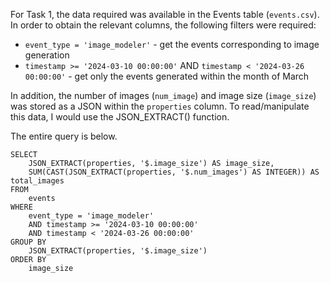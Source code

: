 For Task 1, the data required was available in the Events table (`events.csv`). In order to obtain the relevant columns, the following filters were required:
- `event_type = 'image_modeler'` - get the events corresponding to image generation
-  `timestamp >= '2024-03-10 00:00:00'` AND `timestamp < '2024-03-26 00:00:00'` - get only the events generated within the month of March

In addition, the number of images (`num_image`) and image size (`image_size`) was stored as a JSON within the `properties` column. To read/manipulate this data, I would use the JSON_EXTRACT() function.

The entire query is below.


```
SELECT 
    JSON_EXTRACT(properties, '$.image_size') AS image_size,
    SUM(CAST(JSON_EXTRACT(properties, '$.num_images') AS INTEGER)) AS total_images
FROM 
    events
WHERE 
    event_type = 'image_modeler'
    AND timestamp >= '2024-03-10 00:00:00'
    AND timestamp < '2024-03-26 00:00:00'
GROUP BY 
    JSON_EXTRACT(properties, '$.image_size')
ORDER BY 
    image_size
```